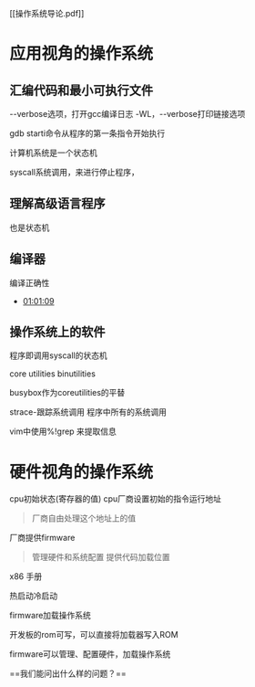[[操作系统导论.pdf]]

# 应用视角的操作系统

## 汇编代码和最小可执行文件

--verbose选项，打开gcc编译日志
-WL，--verbose打印链接选项

gdb starti命令从程序的第一条指令开始执行

计算机系统是一个状态机

syscall系统调用，来进行停止程序，

## 理解高级语言程序

也是状态机

## 编译器

编译正确性

- [01:01:09](https://www.bilibili.com/video/BV1Ks4y1Y7Rw/?t=3669.982554#t=1:01:09.98) 

## 操作系统上的软件

程序即调用syscall的状态机

core utilities
binutilities

busybox作为coreutilities的平替

strace-跟踪系统调用
程序中所有的系统调用

vim中使用%!grep 来提取信息

# 硬件视角的操作系统

cpu初始状态(寄存器的值)
cpu厂商设置初始的指令运行地址
>厂商自由处理这个地址上的值

厂商提供firmware
> 管理硬件和系统配置
> 提供代码加载位置

x86 手册

热启动冷启动

firmware加载操作系统

开发板的rom可写，可以直接将加载器写入ROM

firmware可以管理、配置硬件，加载操作系统

==我们能问出什么样的问题？==

